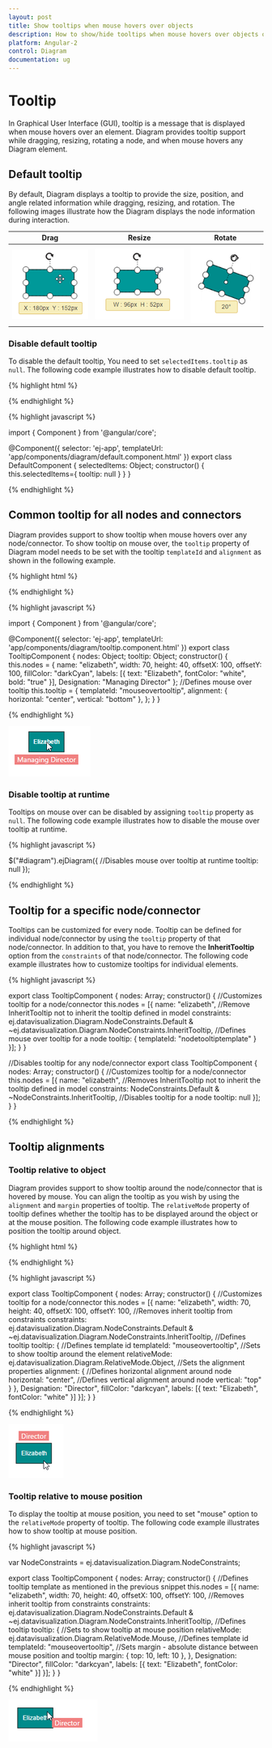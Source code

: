 ```yaml
---
layout: post
title: Show tooltips when mouse hovers over objects
description: How to show/hide tooltips when mouse hovers over objects or during interaction?
platform: Angular-2
control: Diagram
documentation: ug
---
```


# Tooltip
In Graphical User Interface (GUI), tooltip is a message that is displayed when mouse hovers over an element. Diagram provides tooltip support while dragging, resizing, rotating a node, and when mouse hovers any Diagram element.

## Default tooltip

By default, Diagram displays a tooltip to provide the size, position, and angle related information while dragging, resizing, and rotation. The following images illustrate how the Diagram displays the node information during interaction.

| Drag | Resize | Rotate |
|---|---|---|
| ![](/angular-2/Diagram/Tooltip_images/Tooltip_img1.png) | ![](/angular-2/Diagram/Tooltip_images/Tooltip_img2.png) | ![](/angular-2/Diagram/Tooltip_images/Tooltip_img3.png) |

### Disable default tooltip

To disable the default tooltip, You need to set `selectedItems.tooltip` as `null`. The following code example illustrates how to disable default tooltip.

{% highlight html %}

<div>
<ej-diagram id="diagram" width="100%" height="500" [selectedItems]="selectedItems">
</ej-diagram>
</div>

{% endhighlight %} 

{% highlight javascript %}

import { Component } from '@angular/core';

@Component({
  selector: 'ej-app',
  templateUrl: 'app/components/diagram/default.component.html'
})
export class DefaultComponent {
     selectedItems: Object;
     constructor() {
     this.selectedItems={
             tooltip: null
         }
    }
}

{% endhighlight %} 

## Common tooltip for all nodes and connectors

Diagram provides support to show tooltip when mouse hovers over any node/connector. 
To show tooltip on mouse over, the `tooltip` property of Diagram model needs to be set with the tooltip `templateId` and `alignment` as shown in the following example.

{% highlight html %}

<div>
<ej-diagram id="diagram" width="100%" height="500" [nodes]="nodes" [tooltip]="tooltip">
</ej-diagram>
</div>

<!--Define tooltip template-->
<script type="text/x-jsrender" id="mouseovertooltip">
    <div style="background-color: #F08080; color: white; white-space: nowrap; height: 20px">
        <span style="padding: 5px;"> "{{:Designation}}"</span>
    </div>
</script>

{% endhighlight %}

{% highlight javascript %}

import { Component } from '@angular/core';

@Component({
  selector: 'ej-app',
  templateUrl: 'app/components/diagram/tooltip.component.html'
})
export class TooltipComponent {
     nodes: Object;
     tooltip: Object;
     constructor() {
         this.nodes = {
             name: "elizabeth",
             width: 70,
             height: 40,
             offsetX: 100,
             offsetY: 100,
             fillColor: "darkCyan",
             labels: [{
                 text: "Elizabeth",
                 fontColor: "white",
                 bold: "true"
             }],
             Designation: "Managing Director"
         };
        //Defines mouse over tooltip
         this.tooltip = {
             templateId: "mouseovertooltip",
             alignment: {
                 horizontal: "center",
                 vertical: "bottom"
             },
         };
    }
}

{% endhighlight %} 

![](/angular-2/Diagram/Tooltip_images/Tooltip_img4.png)

### Disable tooltip at runtime

Tooltips on mouse over can be disabled by assigning `tooltip` property as `null`. The following code example illustrates how to disable the mouse over tooltip at runtime.

{% highlight javascript %}

$("#diagram").ejDiagram({
	//Disables mouse over tooltip at runtime
	tooltip: null
});

{% endhighlight %} 

## Tooltip for a specific node/connector

Tooltips can be customized for every node. Tooltip can be defined for individual node/connector by using the `tooltip` property of that node/connector. In addition to that, you have to remove the **InheritTooltip** option from the `constraints` of that node/connector. The following code example illustrates how to customize tooltips for individual elements.

{% highlight javascript %}

export class TooltipComponent {
     nodes: Array<any>;
     constructor() {
         //Customizes tooltip for a node/connector
         this.nodes = [{
             name: "elizabeth",
             //Remove InheritTooltip not to inherit the tooltip defined in model
             constraints: ej.datavisualization.Diagram.NodeConstraints.Default & ~ej.datavisualization.Diagram.NodeConstraints.InheritTooltip,
             //Defines mouse over tooltip for a node
             tooltip: {
                templateId: "nodetooltiptemplate"
                    }
                }];
            }
        }

//Disables tooltip for any node/connector
export class TooltipComponent {
     nodes: Array<any>;
     constructor() {
         //Customizes tooltip for a node/connector
         this.nodes = [{
             name: "elizabeth",
             //Removes InheritTooltip not to inherit the tooltip defined in model
             constraints: NodeConstraints.Default & ~NodeConstraints.InheritTooltip,
             //Disables tooltip for a node
             tooltip: null
                 }];
            }
        }

{% endhighlight %} 

## Tooltip alignments

### Tooltip relative to object

Diagram provides support to show tooltip around the node/connector that is hovered by mouse. You can align the tooltip as you wish by using the `alignment` and `margin` properties of tooltip. The `relativeMode` property of tooltip defines whether the tooltip has to be displayed around the object or at the mouse position. The following code example illustrates how to position the tooltip around object.

{% highlight html %}

<!--Define tooltip template-->
<script type="text/x-jsrender" id="mouseovertooltip">
    <div style="background-color: #F08080; color: white; padding: 5px;">
        <span> "{{:Designation}}" </span>
    </div>
</script>

{% endhighlight %}

{% highlight javascript %}

export class TooltipComponent {
     nodes: Array<any>;
     constructor() {
         //Customizes tooltip for a node/connector
         this.nodes = [{
                name: "elizabeth",
                width: 70,
                height: 40,
                offsetX: 100,
                offsetY: 100,
                //Removes inherit tooltip from constraints
                constraints: ej.datavisualization.Diagram.NodeConstraints.Default & ~ej.datavisualization.Diagram.NodeConstraints.InheritTooltip,
                //Defines tooltip
                tooltip: {
                    //Defines template id
                    templateId: "mouseovertooltip",
                    //Sets to show tooltip around the element
                    relativeMode: ej.datavisualization.Diagram.RelativeMode.Object,
                    //Sets the alignment properties
                    alignment: {
                        //Defines horizontal alignment around node
                        horizontal: "center",
                        //Defines vertical alignment around node
                        vertical: "top"
                    }
                },
                Designation: "Director",
                fillColor: "darkcyan",
                labels: [{
                    text: "Elizabeth",
                    fontColor: "white"
                    }]
                }];
            }
        }

{% endhighlight %}

![](/angular-2/Diagram/Tooltip_images/Tooltip_img5.png)

### Tooltip relative to mouse position

To display the tooltip at mouse position, you need to set "mouse" option to the `relativeMode` property of tooltip. The following code example illustrates how to show tooltip at mouse position.

{% highlight javascript %}

var NodeConstraints = ej.datavisualization.Diagram.NodeConstraints;

export class TooltipComponent {
     nodes: Array<any>;
     constructor() {
         //Defines tooltip template as mentioned in the previous snippet
         this.nodes = [{
                name: "elizabeth",
                width: 70,
                height: 40,
                offsetX: 100,
                offsetY: 100,
                //Removes inherit tooltip from constraints
                constraints: ej.datavisualization.Diagram.NodeConstraints.Default & ~ej.datavisualization.Diagram.NodeConstraints.InheritTooltip,
                //Defines tooltip
                tooltip: {
                    //Sets to show tooltip at mouse position
                    relativeMode: ej.datavisualization.Diagram.RelativeMode.Mouse,
                    //Defines template id
                    templateId: "mouseovertooltip",
                    //Sets margin - absolute distance between mouse position and tooltip
                    margin: {
                        top: 10,
                        left: 10
                    },
                },
                Designation: "Director",
                fillColor: "darkcyan",
                labels: [{
                    text: "Elizabeth",
                    fontColor: "white"
                    }]
                }];
            }
        }

{% endhighlight %}

![](/angular-2/Diagram/Tooltip_images/Tooltip_img6.png)


